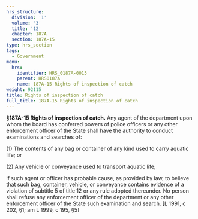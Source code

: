 ```yaml
---
hrs_structure:
  division: '1'
  volume: '3'
  title: '12'
  chapter: 187A
  section: 187A-15
type: hrs_section
tags:
  - Government
menu:
  hrs:
    identifier: HRS_0187A-0015
    parent: HRS0187A
    name: 187A-15 Rights of inspection of catch
weight: 92115
title: Rights of inspection of catch
full_title: 187A-15 Rights of inspection of catch
---
```

**§187A-15 Rights of inspection of catch.** Any agent of the department upon whom the board has conferred powers of police officers or any other enforcement officer of the State shall have the authority to conduct examinations and searches of:

(1) The contents of any bag or container of any kind used to carry aquatic life; or

(2) Any vehicle or conveyance used to transport aquatic life;

if such agent or officer has probable cause, as provided by law, to believe that such bag, container, vehicle, or conveyance contains evidence of a violation of subtitle 5 of title 12 or any rule adopted thereunder. No person shall refuse any enforcement officer of the department or any other enforcement officer of the State such examination and search. [L 1991, c 202, §1; am L 1999, c 195, §5]